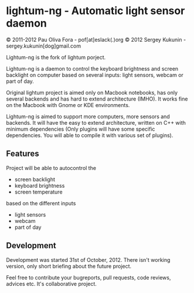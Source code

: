 lightum-ng - Automatic light sensor daemon
===============================================

&copy; 2011-2012 Pau Oliva Fora - pof[at]eslack(.)org
&copy; 2012 Sergey Kukunin - sergey.kukunin[dog]gmail.com

Lightum-ng is the fork of lightum porject.

Lightum-ng is a daemon to control the keyboard brightness and screen backlight on computer based on several inputs: light sensors, webcam or part of day.

Original lightum project is aimed only on Macbook notebooks, has only several backends and has hard to extend architecture (IMHO).
It works fine on the Macbook with Gnome or KDE environments.

Lightum-ng is aimed to support more computers, more sensors and backends. It will have the easy to extend architecture, written on C++ with minimum dependencies (Only plugins will have some specific dependencies. You will able to compile it with various set of plugins).

Features
-------------------
Project will be able to autocontrol the

- screen backlight
- keyboard brightness
- screen temperature

based on the different inputs

- light sensors
- webcam
- part of day

Development
-------------------

Development was started 31st of October, 2012. There isn't working version, only short briefing about the future project.

Feel free to contribute your bugreports, pull requests, code reviews, advices etc. It's collaborative project.
